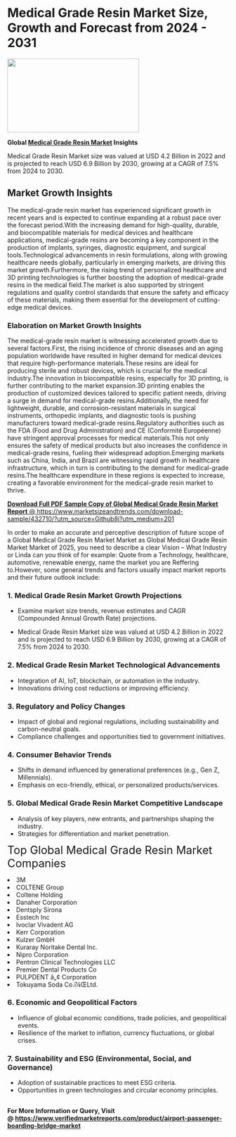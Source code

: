 <H1>Medical Grade Resin Market Size, Growth and Forecast from 2024 - 2031</H1><img class="aligncenter size-medium wp-image-584254" src="https://thirdeyenews.in/wp-content/uploads/2024/09/Global-Market-Research-300x168.jpeg" alt="" width="300" height="168" /><p><strong>Global&nbsp;<a href="https://www.marketsizeandtrends.com/download-sample/432710/?utm_source=Github8j?utm_medium=201">Medical Grade Resin Market</a> Insights</strong></p><p>Medical Grade Resin Market size was valued at USD 4.2 Billion in 2022 and is projected to reach USD 6.9 Billion by 2030, growing at a CAGR of 7.5% from 2024 to 2030.</p><p><h2>Market Growth Insights</h2> The medical-grade resin market has experienced significant growth in recent years and is expected to continue expanding at a robust pace over the forecast period.With the increasing demand for high-quality, durable, and biocompatible materials for medical devices and healthcare applications, medical-grade resins are becoming a key component in the production of implants, syringes, diagnostic equipment, and surgical tools.Technological advancements in resin formulations, along with growing healthcare needs globally, particularly in emerging markets, are driving this market growth.Furthermore, the rising trend of personalized healthcare and 3D printing technologies is further boosting the adoption of medical-grade resins in the medical field.The market is also supported by stringent regulations and quality control standards that ensure the safety and efficacy of these materials, making them essential for the development of cutting-edge medical devices.<p><a href="#"></a></p> <h3>Elaboration on Market Growth Insights</h3> The medical-grade resin market is witnessing accelerated growth due to several factors.First, the rising incidence of chronic diseases and an aging population worldwide have resulted in higher demand for medical devices that require high-performance materials.These resins are ideal for producing sterile and robust devices, which is crucial for the medical industry.The innovation in biocompatible resins, especially for 3D printing, is further contributing to the market expansion.3D printing enables the production of customized devices tailored to specific patient needs, driving a surge in demand for medical-grade resins.Additionally, the need for lightweight, durable, and corrosion-resistant materials in surgical instruments, orthopedic implants, and diagnostic tools is pushing manufacturers toward medical-grade resins.Regulatory authorities such as the FDA (Food and Drug Administration) and CE (Conformité Européenne) have stringent approval processes for medical materials.This not only ensures the safety of medical products but also increases the confidence in medical-grade resins, fueling their widespread adoption.Emerging markets such as China, India, and Brazil are witnessing rapid growth in healthcare infrastructure, which in turn is contributing to the demand for medical-grade resins.The healthcare expenditure in these regions is expected to increase, creating a favorable environment for the medical-grade resin market to thrive.<p><a href="#"></p><p><span class=""><strong>Download Full PDF Sample Copy of Global Medical Grade Resin Market Report</strong> @ <a href="https://www.marketsizeandtrends.com/download-sample/432710/?utm_source=Github8j?utm_medium=201" target="_blank">https://www.marketsizeandtrends.com/download-sample/432710/?utm_source=Github8j?utm_medium=201</a></span></p><p>In order to make an accurate and perceptive description of future scope of a Global&nbsp;Medical Grade Resin Market Market as Global&nbsp;Medical Grade Resin Market Market of 2025, you need to describe a clear Vision &ndash; What Industry or Linda can you think of for example: Quote from a Technology, healthcare, automotive, renewable energy, name the market you are Reffering to.However, some general trends and factors usually impact market reports and their future outlook include:</p><h3>1.&nbsp;<strong>Medical Grade Resin Market Growth Projections</strong></h3><ul><li>Examine market size trends, revenue estimates and CAGR (Compounded Annual Growth Rate) projections.</li><li><p>Medical Grade Resin Market size was valued at USD 4.2 Billion in 2022 and is projected to reach USD 6.9 Billion by 2030, growing at a CAGR of 7.5% from 2024 to 2030.</p></li></ul><h3>2.&nbsp;<strong>Medical Grade Resin Market Technological Advancements</strong></h3><ul><li>Integration of AI, IoT, blockchain, or automation in the industry.</li><li>Innovations driving cost reductions or improving efficiency.</li></ul><h3>3.&nbsp;<strong>Regulatory and Policy Changes</strong></h3><ul><li>Impact of global and regional regulations, including sustainability and carbon-neutral goals.</li><li>Compliance challenges and opportunities tied to government initiatives.</li></ul><h3>4.&nbsp;<strong>Consumer Behavior Trends</strong></h3><ul><li>Shifts in demand influenced by generational preferences (e.g., Gen Z, Millennials).</li><li>Emphasis on eco-friendly, ethical, or personalized products/services.</li></ul><h3>5.&nbsp;<strong>Global Medical Grade Resin Market Competitive Landscape</strong></h3><ul><li>Analysis of key players, new entrants, and partnerships shaping the industry.</li><li>Strategies for differentiation and market penetration.</li></ul><p data-pm-slice="1 1 []"><span style="color: inherit; font-family: inherit; font-size: 25px;">Top Global Medical Grade Resin Market Companies</span></p><div class="" data-test-id=""><p><li>3M</li><li> COLTENE Group</li><li> Coltene Holding</li><li> Danaher Corporation</li><li> Dentsply Sirona</li><li> Esstech Inc</li><li> Ivoclar Vivadent AG</li><li> Kerr Corporation</li><li> Kulzer GmbH</li><li> Kuraray Noritake Dental Inc.</li><li> Nipro Corporation</li><li> Pentron Clinical Technologies LLC</li><li> Premier Dental Products Co</li><li> PULPDENT â„¢ Corporation</li><li> Tokuyama Soda Co.ï¼ŒLtd.</li></p></div><h3>6.&nbsp;<strong>Economic and Geopolitical Factors</strong></h3><ul><li>Influence of global economic conditions, trade policies, and geopolitical events.</li><li>Resilience of the market to inflation, currency fluctuations, or global crises.</li></ul><h3>7.&nbsp;<strong>Sustainability and ESG (Environmental, Social, and Governance)</strong></h3><ul><li>Adoption of sustainable practices to meet ESG criteria.</li><li>Opportunities in green technologies and circular economy principles.</li></ul><h2><strong style="font-size: 14px;">For More Information or Query, Visit @&nbsp;</strong><a style="background-color: #ffffff; font-size: 14px;" href="https://www.marketsizeandtrends.com/report/medical-grade-resin-market/" target="_blank">https://www.verifiedmarketreports.com/product/airport-passenger-boarding-bridge-market</a></h2>